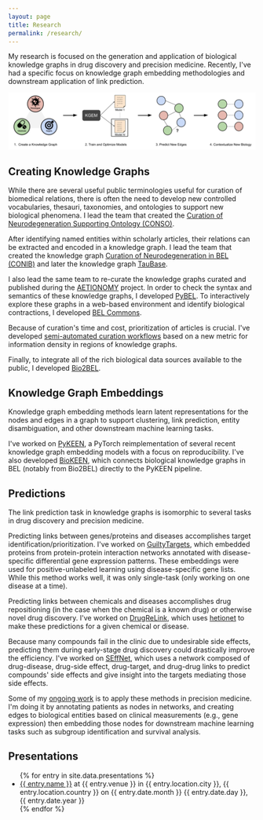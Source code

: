 ```yaml
---
layout: page
title: Research
permalink: /research/
---
```

My research is focused on the generation and application of biological
knowledge graphs in drug discovery and precision medicine. Recently, I've
had a specific focus on knowledge graph embedding methodologies and downstream
application of link prediction.

<img src="/img/research_workflow.png" alt="Research Workflow"/>

## Creating Knowledge Graphs

While there are several useful public terminologies useful for curation of
biomedical relations, there is often the need to develop new controlled
vocabularies, thesauri, taxonomies, and ontologies to support new biological
phenomena. I lead the team that created the [Curation of Neurodegeneration
Supporting Ontology (CONSO)](https://github.com/pharmacome/conso).

After identifying named entities within scholarly articles, their relations can
be extracted and encoded in a knowledge graph. I lead the team that created the
knowledge graph [Curation of Neurodegeneration in BEL (CONIB)](https://github.com/pharmacome/conib)
and later the knowledge graph [TauBase](https://github.com/pharmacome/taubase).

I also lead the same team to re-curate the knowledge graphs curated and
published during the [AETIONOMY](https://www.aetionomy.eu/) project. In order
to check the syntax and semantics of these knowledge graphs, I developed
[PyBEL](https://github.com/pybel). To interactively explore these graphs in a
web-based environment and identify biological contractions, I developed
[BEL Commons](https://github.com/bel-commons).

Because of curation's time and cost, prioritization of articles is crucial.
I've developed [semi-automated curation workflows](https://doi.org/10.1093/database/baz068)
based on a new metric for information density in regions of knowledge graphs.

Finally, to integrate all of the rich biological data sources available to the
public, I developed [Bio2BEL](https://github.com/bio2bel).

## Knowledge Graph Embeddings

Knowledge graph embedding methods learn latent representations for the nodes
and edges in a graph to support clustering, link prediction, entity
disambiguation, and other downstream machine learning tasks.

I've worked on [PyKEEN](https://github.com/smartdataanalytics/pykeen), a
PyTorch reimplementation of several recent knowledge graph embedding models
with a focus on reproducibility. I've also developed [BioKEEN](https://github.com/smartdataanalytics/biokeen),
which connects biological knowledge graphs in BEL (notably from Bio2BEL)
directly to the PyKEEN pipeline.

## Predictions

The link prediction task in knowledge graphs is isomorphic to several tasks in
drug discovery and precision medicine.

Predicting links between genes/proteins and diseases accomplishes target
identification/prioritization. I've worked on [GuiltyTargets](https://github.com/guiltytargets), 
which embedded proteins from protein-protein interaction networks annotated
with disease-specific differential gene expression patterns. These embeddings
were used for positive-unlabeled learning using disease-specific gene lists.
While this method works well, it was only single-task (only working
on one disease at a time).

Predicting links between chemicals and diseases accomplishes drug repositioning
(in the case when the chemical is a known drug) or otherwise novel drug
discovery. I've worked on [DrugReLink](https://github.com/drugrelink),
which uses [hetionet](https://het.io) to make these predictions for a given
chemical or disease.

Because many compounds fail in the clinic due to undesirable side effects,
predicting them during early-stage drug discovery could drastically improve
the efficiency. I've worked on [SEffNet](https://github.com/seffnet), which
uses a network composed of drug-disease, drug-side effect, drug-target, and
drug-drug links to predict compounds' side effects and give insight into
the targets mediating those side effects.

Some of my [ongoing work](https://github.com/clepp) is to apply these methods
in precision medicine. I'm doing it by annotating patients as nodes in
networks, and creating edges to biological entities based on clinical
measurements (e.g., gene expression) then embedding those nodes for downstream
machine learning tasks such as subgroup identification and survival analysis.

## Presentations

<ul>
{% for entry in site.data.presentations %}
    <li>
    <a href="{{ entry.url }}">{{ entry.name }}</a>
    at {{ entry.venue }} in {{ entry.location.city }}, {{ entry.location.country }} on {{ entry.date.month }} 
    {{ entry.date.day }}, {{ entry.date.year }}
    </li>
{% endfor %}
</ul>
